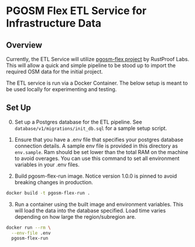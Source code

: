 # PGOSM Flex ETL Service for Infrastructure Data

## Overview
Currently, the ETL Service will utilize [pgosm-flex project](https://pgosm-flex.com/) by RustProof Labs. This will allow a quick and simple pipeline to be stood up to import the required OSM data for the initial project. 

The ETL service is run via a Docker Container. The below setup is meant to be used locally for experimenting and testing.

## Set Up

0. Set up a Postgres database for the ETL pipeline. See `database/v1/migrations/init_db.sql` for a sample setup script.

1. Ensure that you have a .env file that specifies your postgres database connection details. A sample env file is provided in this directory as `env.sample`. Ram should be set lower than the total RAM on the machine to avoid overages. You can use this command to set all environment variables in your .env files.

2. Build pgosm-flex-run image. Notice version 1.0.0 is pinned to avoid breaking changes in production.

```bash
docker build -t pgosm-flex-run .
```

3. Run a container using the built image and environment variables. This will load the data into the database specified. Load time varies depending on how large the region/subregion are.
```bash
docker run --rm \
  --env-file .env
  pgosm-flex-run
```